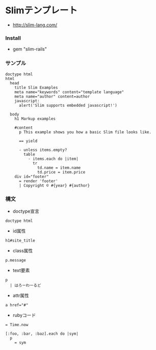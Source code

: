 Slimテンプレート
==
+ <http://slim-lang.com/>


### Install
+ gem "slim-rails"

### サンプル
```slim
doctype html
html
  head
    title Slim Examples
    meta name="keywords" content="template language"
    meta name="author" content=author
    javascript:
      alert('Slim supports embedded javascript!')

  body
    h1 Markup examples

    #content
      p This example shows you how a basic Slim file looks like.

      == yield

      - unless items.empty?
        table
          - items.each do |item|
            tr
              td.name = item.name
              td.price = item.price
    div id="footer"
      = render 'footer'
      | Copyright © #{year} #{author}
```

### 構文
+ doctype宣言
```slim
doctype html
```

+ id属性
```slim
h1#site_title
```

+ class属性
```slim
p.message
```

+ text要素
```slim
p
  | はろーわーるど
```

+ attr属性
```slim
a href="#"
```

+ rubyコード
```slim
= Time.now
```

```slim
[:foo, :bar, :baz].each do |sym|
  p
    = sym
```
